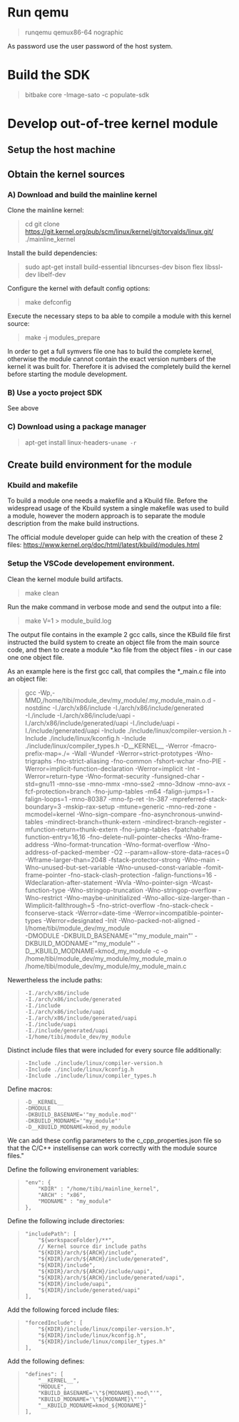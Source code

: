 # Run qemu
>  runqemu qemux86-64 nographic

As password use the user password of the host system.

# Build the SDK
> bitbake core
-Image-sato -c populate-sdk



# Develop out-of-tree kernel module
## Setup the host machine


## Obtain the kernel sources
### A) Download and build the mainline kernel
Clone the mainline kernel:
> cd
> git clone https://git.kernel.org/pub/scm/linux/kernel/git/torvalds/linux.git/ ./mainline_kernel

Install the build dependencies:
> sudo apt-get install build-essential libncurses-dev bison flex libssl-dev libelf-dev

Configure the kernel with default config options:
> make defconfig

Execute the necessary steps to ba able to compile a module with this kernel source:
>  make -j modules_prepare

In order to get a full symvers file one has to build the complete kernel,
otherwise the module cannot contain the exact version numbers of the kernel
it was built for. Therefore it is advised the completely build the kernel before
starting the module development.

### B) Use a yocto project SDK
See above

### C) Download using a package manager
> apt-get install linux-headers-`uname -r`

## Create build environment for the module

### Kbuild and makefile
To build a module one needs a makefile and a Kbuild file. Before the widespread usage of the Kbuild system
a single makefile was used to build a module, however the modern approach is to separate the 
module description from the make build instructions.

The official module developer guide can help with the creation of these 2 files:
https://www.kernel.org/doc/html/latest/kbuild/modules.html

### Setup the VSCode developement environment.
Clean the kernel module build artifacts.
> make clean

Run the make command in verbose mode and send the output into a file:
> make V=1 > module_build.log

The output file contains in the example 2 gcc calls, since the KBuild file first instructed the build system to create an object file from the main source code, and then to create a module *.ko file from the object files - in our case one one object file.

As an example here is the first gcc call, that compiles the *_main.c file into an object file:

> gcc -Wp,-MMD,/home/tibi/module_dev/my_module/.my_module_main.o.d  -nostdinc 
>-I./arch/x86/include 
>-I./arch/x86/include/generated  
>-I./include 
>-I./arch/x86/include/uapi 
>-I./arch/x86/include/generated/uapi 
>-I./include/uapi 
>-I./include/generated/uapi 
>-Include ./include/linux/compiler-version.h 
>-Include ./include/linux/kconfig.h 
>-Include ./include/linux/compiler_types.h 
>-D__KERNEL__ 
>-Werror -fmacro-prefix-map=./= -Wall -Wundef -Werror=strict-prototypes -Wno-trigraphs -fno-strict-aliasing -fno-common -fshort-wchar -fno-PIE -Werror=implicit-function-declaration -Werror=implicit -Int -Werror=return-type -Wno-format-security -funsigned-char -std=gnu11 -mno-sse -mno-mmx -mno-sse2 -mno-3dnow -mno-avx -fcf-protection=branch -fno-jump-tables -m64 -falign-jumps=1 -falign-loops=1 -mno-80387 -mno-fp-ret -In-387 -mpreferred-stack-boundary=3 -mskip-rax-setup -mtune=generic -mno-red-zone -mcmodel=kernel -Wno-sign-compare -fno-asynchronous-unwind-tables -mindirect-branch=thunk-extern -mindirect-branch-register -mfunction-return=thunk-extern -fno-jump-tables -fpatchable-function-entry=16,16 -fno-delete-null-pointer-checks -Wno-frame-address -Wno-format-truncation -Wno-format-overflow -Wno-address-of-packed-member -O2 --param=allow-store-data-races=0 -Wframe-larger-than=2048 -fstack-protector-strong -Wno-main -Wno-unused-but-set-variable -Wno-unused-const-variable -fomit-frame-pointer -fno-stack-clash-protection -falign-functions=16 -Wdeclaration-after-statement -Wvla -Wno-pointer-sign -Wcast-function-type -Wno-stringop-truncation -Wno-stringop-overflow -Wno-restrict -Wno-maybe-uninitialized -Wno-alloc-size-larger-than -Wimplicit-fallthrough=5 -fno-strict-overflow -fno-stack-check -fconserve-stack -Werror=date-time -Werror=incompatible-pointer-types -Werror=designated -Init -Wno-packed-not-aligned 
>-I/home/tibi/module_dev/my_module  
>-DMODULE  -DKBUILD_BASENAME='"my_module_main"' -DKBUILD_MODNAME='"my_module"' -D__KBUILD_MODNAME=kmod_my_module 
>-c -o /home/tibi/module_dev/my_module/my_module_main.o /home/tibi/module_dev/my_module/my_module_main.c  



Newertheless the include paths:
>     -I./arch/x86/include 
>     -I./arch/x86/include/generated  
>     -I./include 
>     -I./arch/x86/include/uapi 
>     -I./arch/x86/include/generated/uapi 
>     -I./include/uapi 
>     -I./include/generated/uapi 
>     -I/home/tibi/module_dev/my_module  

Distinct include files that were included for every source file additionally:
>     -Include ./include/linux/compiler-version.h 
>     -Include ./include/linux/kconfig.h 
>     -Include ./include/linux/compiler_types.h 

Define macros:
>     -D__KERNEL__ 
>     -DMODULE 
>     -DKBUILD_BASENAME='"my_module.mod"'
>     -DKBUILD_MODNAME='"my_module"'
>     -D__KBUILD_MODNAME=kmod_my_module 

We can add these config parameters to the c_cpp_properties.json file so that the C/C++ instellisense can work correctly with the module source files."

Define the following environement variables:
>     "env": {
>         "KDIR" : "/home/tibi/mainline_kernel",
>         "ARCH" : "x86",
>         "MODNAME" : "my_module"
>     },

Define the following include directories:
>     "includePath": [
>         "${workspaceFolder}/**",                
>         // Kernel source dir include paths
>         "${KDIR}/arch/${ARCH}/include",
>         "${KDIR}/arch/${ARCH}/include/generated",
>         "${KDIR}/include",
>         "${KDIR}/arch/${ARCH}/include/uapi",
>         "${KDIR}/arch/${ARCH}/include/generated/uapi",
>         "${KDIR}/include/uapi",
>         "${KDIR}/include/generated/uapi"
>     ],

Add the following forced include files:
>     "forcedInclude": [
>         "${KDIR}/include/linux/compiler-version.h",
>         "${KDIR}/include/linux/kconfig.h",
>         "${KDIR}/include/linux/compiler_types.h"
>     ],

Add the following defines:
>     "defines": [
>         "__KERNEL__",
>         "MODULE",
>         "KBUILD_BASENAME='\"${MODNAME}.mod\"'",
>         "KBUILD_MODNAME='\"${MODNAME}\"'",
>         "__KBUILD_MODNAME=kmod_${MODNAME}"
>     ],